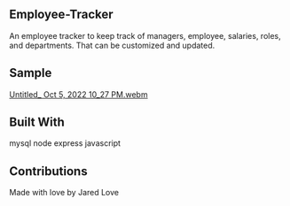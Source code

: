 ## Employee-Tracker

An employee tracker to keep track of managers, employee, salaries, roles, and departments.
That can be customized and updated.


## Sample

[Untitled_ Oct 5, 2022 10_27 PM.webm](https://user-images.githubusercontent.com/106944900/194209519-42f6769e-6b62-4e97-8725-860a899deb07.webm)



## Built With

mysql
node
express
javascript


## Contributions

Made with love by Jared Love

